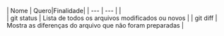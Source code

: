 


| Nome | Quero|Finalidade|
| --- | --- |            |  
| git status | Lista de todos os arquivos modificados ou novos |
| git diff | Mostra as diferenças do arquivo que não foram preparadas |
